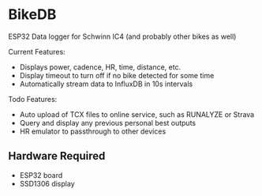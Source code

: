 # BikeDB
ESP32 Data logger for Schwinn IC4 (and probably other bikes as well)

Current Features:
- Displays power, cadence, HR, time, distance, etc.
- Display timeout to turn off if no bike detected for some time
- Automatically stream data to InfluxDB in 10s intervals

Todo Features:
- Auto upload of TCX files to online service, such as RUNALYZE or Strava
- Query and display any previous personal best outputs
- HR emulator to passthrough to other devices

## Hardware Required
- ESP32 board
- SSD1306 display
